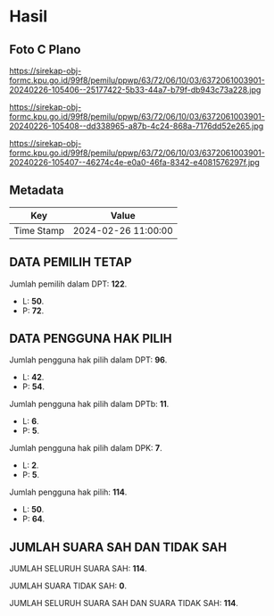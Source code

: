 # Hasil

## Foto C Plano

https://sirekap-obj-formc.kpu.go.id/99f8/pemilu/ppwp/63/72/06/10/03/6372061003901-20240226-105406--25177422-5b33-44a7-b79f-db943c73a228.jpg

https://sirekap-obj-formc.kpu.go.id/99f8/pemilu/ppwp/63/72/06/10/03/6372061003901-20240226-105408--dd338965-a87b-4c24-868a-7176dd52e265.jpg

https://sirekap-obj-formc.kpu.go.id/99f8/pemilu/ppwp/63/72/06/10/03/6372061003901-20240226-105407--46274c4e-e0a0-46fa-8342-e4081576297f.jpg


## Metadata

| Key        | Value               |
| ---------- | ------------------- |
| Time Stamp | 2024-02-26 11:00:00 |


## DATA PEMILIH TETAP

Jumlah pemilih dalam DPT: **122**.
 * L: **50**.
 * P: **72**.

## DATA PENGGUNA HAK PILIH

Jumlah pengguna hak pilih dalam DPT: **96**.
 * L: **42**.
 * P: **54**.

Jumlah pengguna hak pilih dalam DPTb: **11**.
 * L: **6**.
 * P: **5**.

Jumlah pengguna hak pilih dalam DPK: **7**.
 * L: **2**.
 * P: **5**.

Jumlah pengguna hak pilih: **114**.
 * L: **50**.
 * P: **64**.

## JUMLAH SUARA SAH DAN TIDAK SAH

JUMLAH SELURUH SUARA SAH: **114**.

JUMLAH SUARA TIDAK SAH: **0**.

JUMLAH SELURUH SUARA SAH DAN SUARA TIDAK SAH: **114**.


